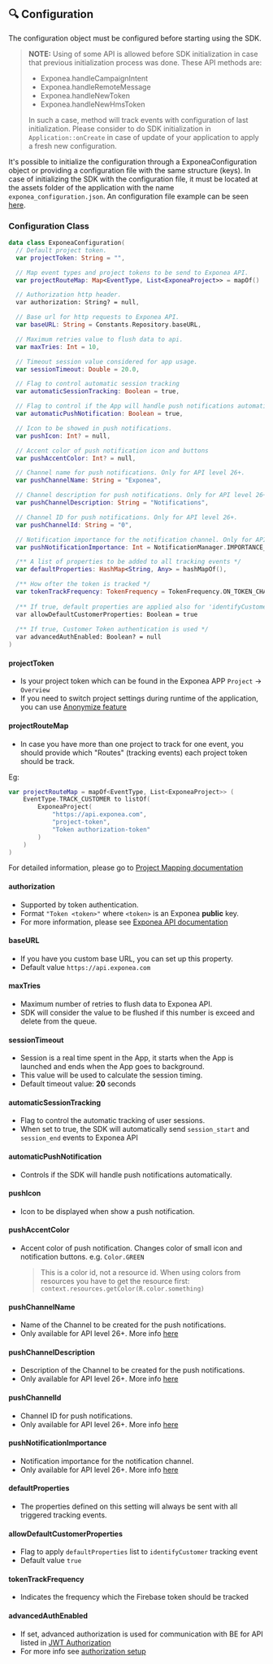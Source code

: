 ## 🔍 Configuration

The configuration object must be configured before starting using the SDK.

> **NOTE:** Using of some API is allowed before SDK initialization in case that previous initialization process was done.
> These API methods are:
> - Exponea.handleCampaignIntent
> - Exponea.handleRemoteMessage
> - Exponea.handleNewToken
> - Exponea.handleNewHmsToken
> 
> In such a case, method will track events with configuration of last initialization. Please consider to do SDK initialization in `Application::onCreate` in case of update of your application to apply a fresh new configuration.

It's possible to initialize the configuration through a ExponeaConfiguration object or providing a configuration file with the same structure (keys). In case of initializing the SDK with the configuration file, it must be located at the assets folder of the application with the name `exponea_configuration.json`. An configuration file example can be seen [here](
../app/src/main/assets/exponea_configuration.json).

### Configuration Class
``` kotlin
data class ExponeaConfiguration(
  // Default project token.
  var projectToken: String = "",

  // Map event types and project tokens to be send to Exponea API.
  var projectRouteMap: Map<EventType, List<ExponeaProject>> = mapOf()

  // Authorization http header.
  var authorization: String? = null,

  // Base url for http requests to Exponea API.
  var baseURL: String = Constants.Repository.baseURL,

  // Maximum retries value to flush data to api.
  var maxTries: Int = 10,

  // Timeout session value considered for app usage.
  var sessionTimeout: Double = 20.0,

  // Flag to control automatic session tracking
  var automaticSessionTracking: Boolean = true,

  // Flag to control if the App will handle push notifications automatically.
  var automaticPushNotification: Boolean = true,

  // Icon to be showed in push notifications.
  var pushIcon: Int? = null,

  // Accent color of push notification icon and buttons
  var pushAccentColor: Int? = null,

  // Channel name for push notifications. Only for API level 26+.
  var pushChannelName: String = "Exponea",

  // Channel description for push notifications. Only for API level 26+.
  var pushChannelDescription: String = "Notifications",

  // Channel ID for push notifications. Only for API level 26+.
  var pushChannelId: String = "0",

  // Notification importance for the notification channel. Only for API level 26+.
  var pushNotificationImportance: Int = NotificationManager.IMPORTANCE_DEFAULT,

  /** A list of properties to be added to all tracking events */
  var defaultProperties: HashMap<String, Any> = hashMapOf(),

  /** How ofter the token is tracked */
  var tokenTrackFrequency: TokenFrequency = TokenFrequency.ON_TOKEN_CHANGE
  
  /** If true, default properties are applied also for 'identifyCustomer' event. */
  var allowDefaultCustomerProperties: Boolean = true
  
  /** If true, Customer Token authentication is used */
  var advancedAuthEnabled: Boolean? = null
)
```
#### projectToken

* Is your project token which can be found in the Exponea APP ```Project``` -> ```Overview```
* If you need to switch project settings during runtime of the application, you can use [Anonymize feature](./ANONYMIZE.md)

#### projectRouteMap

* In case you have more than one project to track for one event, you should provide which "Routes" (tracking events) each project token should be track.

Eg:

``` kotlin
var projectRouteMap = mapOf<EventType, List<ExponeaProject>> (
    EventType.TRACK_CUSTOMER to listOf(
        ExponeaProject(
            "https://api.exponea.com",
            "project-token",
            "Token authorization-token"
        )
    )
)
```

For detailed information, please go to [Project Mapping documentation](../Documentation/PROJECT_MAPPING.md)

#### authorization

* Supported by token authentication.
* Format `"Token <token>"` where `<token>` is an Exponea **public** key.
* For more information, please see [Exponea API documentation](https://docs.exponea.com/reference#access-keys)

#### baseURL

* If you have you custom base URL, you can set up this property.
* Default value `https://api.exponea.com`

#### maxTries

* Maximum number of retries to flush data to Exponea API.
* SDK will consider the value to be flushed if this number is exceed and delete from the queue.

#### sessionTimeout

* Session is a real time spent in the App, it starts when the App is launched and ends when the App goes to background.
* This value will be used to calculate the session timing.
* Default timeout value: **20** seconds

#### automaticSessionTracking

* Flag to control the automatic tracking of user sessions.
* When set to true, the SDK will
automatically send `session_start` and `session_end` events to Exponea API

#### automaticPushNotification

* Controls if the SDK will handle push notifications automatically.

#### pushIcon

* Icon to be displayed when show a push notification.

#### pushAccentColor

* Accent color of push notification. Changes color of small icon and notification buttons. e.g. `Color.GREEN`
    > This is a color id, not a resource id. When using colors from resources you have to get the resource first: `context.resources.getColor(R.color.something)`

#### pushChannelName

* Name of the Channel to be created for the push notifications.
* Only available for API level 26+. More info [here](https://developer.android.com/training/notify-user/channels)

#### pushChannelDescription

* Description of the Channel to be created for the push notifications.
* Only available for API level 26+. More info [here](https://developer.android.com/training/notify-user/channels)

#### pushChannelId

* Channel ID for push notifications.
* Only available for API level 26+. More info [here](https://developer.android.com/training/notify-user/channels)

#### pushNotificationImportance

* Notification importance for the notification channel.
* Only available for API level 26+. More info [here](https://developer.android.com/training/notify-user/channels)

#### defaultProperties

* The properties defined on this setting will always be sent with all triggered tracking events.

#### allowDefaultCustomerProperties

* Flag to apply `defaultProperties` list to `identifyCustomer` tracking event
* Default value `true`

#### tokenTrackFrequency

* Indicates the frequency which the Firebase token should be tracked

#### advancedAuthEnabled

* If set, advanced authorization is used for communication with BE for API listed in [JWT Authorization](./AUTHORIZATION.md)
* For more info see [authorization setup](./AUTHORIZATION.md)
